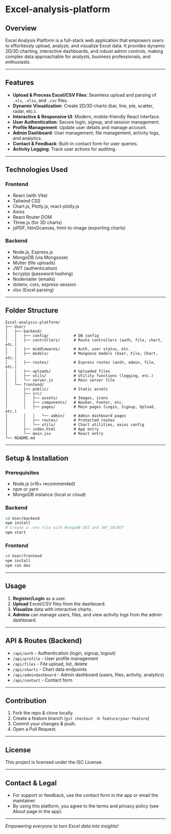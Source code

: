 # Excel-analysis-platform

## Overview
Excel Analysis Platform is a full-stack web application that empowers users to effortlessly upload, analyze, and visualize Excel data. It provides dynamic 2D/3D charting, interactive dashboards, and robust admin controls, making complex data approachable for analysts, business professionals, and enthusiasts.

---

## Features
- **Upload & Process Excel/CSV Files**: Seamless upload and parsing of `.xls`, `.xlsx`, and `.csv` files.
- **Dynamic Visualization**: Create 2D/3D charts (bar, line, pie, scatter, radar, etc.).
- **Interactive & Responsive UI**: Modern, mobile-friendly React interface.
- **User Authentication**: Secure login, signup, and session management.
- **Profile Management**: Update user details and manage account.
- **Admin Dashboard**: User management, file management, activity logs, and analytics.
- **Contact & Feedback**: Built-in contact form for user queries.
- **Activity Logging**: Track user actions for auditing.

---

## Technologies Used
### Frontend
- React (with Vite)
- Tailwind CSS
- Chart.js, Plotly.js, react-plotly.js
- Axios
- React Router DOM
- Three.js (for 3D charts)
- jsPDF, html2canvas, html-to-image (exporting charts)

### Backend
- Node.js, Express.js
- MongoDB (via Mongoose)
- Multer (file uploads)
- JWT (authentication)
- bcryptjs (password hashing)
- Nodemailer (emails)
- dotenv, cors, express-session
- xlsx (Excel parsing)

---

## Folder Structure
```
Excel-analysis-platform/
├── User/
│   ├── backend/
│   │   ├── config/           # DB config
│   │   ├── controllers/      # Route controllers (auth, file, chart, etc.)
│   │   ├── middlewares/      # Auth, user status, etc.
│   │   ├── models/           # Mongoose models (User, File, Chart, etc.)
│   │   ├── routes/           # Express routes (auth, admin, file, etc.)
│   │   ├── uploads/          # Uploaded files
│   │   ├── utils/            # Utility functions (logging, etc.)
│   │   └── server.js         # Main server file
│   └── frontend/
│       ├── public/           # Static assets
│       ├── src/
│       │   ├── assets/       # Images, icons
│       │   ├── components/   # Navbar, Footer, etc.
│       │   ├── pages/        # Main pages (Login, Signup, Upload, etc.)
│       │   │   └── admin/    # Admin dashboard pages
│       │   ├── routes/       # Protected routes
│       │   └── utils/        # Chart utilities, axios config
│       ├── index.html        # App entry
│       └── main.jsx          # React entry
└── README.md
```

---

## Setup & Installation

### Prerequisites
- Node.js (v16+ recommended)
- npm or yarn
- MongoDB instance (local or cloud)

### Backend
```bash
cd User/backend
npm install
# Create a .env file with MongoDB URI and JWT_SECRET
npm start
```

### Frontend
```bash
cd User/frontend
npm install
npm run dev
```

---

## Usage
1. **Register/Login** as a user.
2. **Upload** Excel/CSV files from the dashboard.
3. **Visualize** data with interactive charts.
4. **Admins** can manage users, files, and view activity logs from the admin dashboard.

---

## API & Routes (Backend)
- `/api/auth` - Authentication (login, signup, logout)
- `/api/profile` - User profile management
- `/api/files` - File upload, list, delete
- `/api/charts` - Chart data endpoints
- `/api/admindashboard` - Admin dashboard (users, files, activity, analytics)
- `/api/contact` - Contact form

---

## Contribution
1. Fork the repo & clone locally.
2. Create a feature branch (`git checkout -b feature/your-feature`)
3. Commit your changes & push.
4. Open a Pull Request.

---

## License
This project is licensed under the ISC License.

---

## Contact & Legal
- For support or feedback, use the contact form in the app or email the maintainer.
- By using this platform, you agree to the terms and privacy policy (see About page in the app).

---

*Empowering everyone to turn Excel data into insights!*
